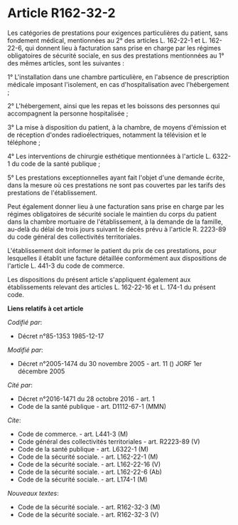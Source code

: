 # Article R162-32-2

Les catégories de prestations pour exigences particulières du patient, sans fondement médical, mentionnées au 2° des articles
L. 162-22-1 et L. 162-22-6, qui donnent lieu à facturation sans prise en charge par les régimes obligatoires de sécurité
sociale, en sus des prestations mentionnées au 1° des mêmes articles, sont les suivantes :

1° L'installation dans une chambre particulière, en l'absence de prescription médicale imposant l'isolement, en cas
d'hospitalisation avec l'hébergement ;

2° L'hébergement, ainsi que les repas et les boissons des personnes qui accompagnent la personne hospitalisée ;

3° La mise à disposition du patient, à la chambre, de moyens d'émission et de réception d'ondes radioélectriques, notamment
la télévision et le téléphone ;

4° Les interventions de chirurgie esthétique mentionnées à l'article L. 6322-1 du code de la santé publique ;

5° Les prestations exceptionnelles ayant fait l'objet d'une demande écrite, dans la mesure où ces prestations ne sont pas
couvertes par les tarifs des prestations de l'établissement.

Peut également donner lieu à une facturation sans prise en charge par les régimes obligatoires de sécurité sociale le
maintien du corps du patient dans la chambre mortuaire de l'établissement, à la demande de la famille, au-delà du délai de
trois jours suivant le décès prévu à l'article R. 2223-89 du code général des collectivités territoriales.

L'établissement doit informer le patient du prix de ces prestations, pour lesquelles il établit une facture détaillée
conformément aux dispositions de l'article L. 441-3 du code de commerce.

Les dispositions du présent article s'appliquent également aux établissements relevant des articles L. 162-22-16 et L. 174-1
du présent code.

**Liens relatifs à cet article**

_Codifié par_:

  - Décret n°85-1353 1985-12-17

_Modifié par_:

  - Décret n°2005-1474 du 30 novembre 2005 - art. 11 () JORF 1er décembre 2005

_Cité par_:

  - Décret n°2016-1471 du 28 octobre 2016 - art. 1
  - Code de la santé publique - art. D1112-67-1 (MMN)

_Cite_:

  - Code de commerce. - art. L441-3 (M)
  - Code général des collectivités territoriales - art. R2223-89 (V)
  - Code de la santé publique - art. L6322-1 (M)
  - Code de la sécurité sociale. - art. L162-22-1 (M)
  - Code de la sécurité sociale. - art. L162-22-16 (V)
  - Code de la sécurité sociale. - art. L162-22-6 (Ab)
  - Code de la sécurité sociale. - art. L174-1 (M)

_Nouveaux textes_:

  - Code de la sécurité sociale. - art. R162-32-3 (M)
  - Code de la sécurité sociale. - art. R162-32-3 (V)
